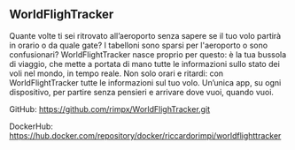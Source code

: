 ## WorldFlighTracker

Quante volte ti sei ritrovato all’aeroporto senza sapere se il tuo volo partirà in orario o da quale gate? I tabelloni sono sparsi per l'aeroporto o sono confusionari? WorldFlightTracker nasce proprio per questo: è la tua bussola di viaggio, che mette a portata di mano tutte le informazioni sullo stato dei voli nel mondo, in tempo reale. Non solo orari e ritardi: con WorldFlightTracker tutte le informazioni sul tuo volo. Un’unica app, su ogni dispositivo, per partire senza pensieri e arrivare dove vuoi, quando vuoi.

GitHub: https://github.com/rimpx/WorldFlighTracker.git

DockerHub: https://hub.docker.com/repository/docker/riccardorimpi/worldflighttracker
